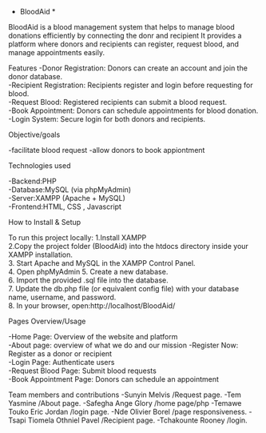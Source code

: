 * BloodAid *

BloodAid is a blood management system that helps to manage blood donations efficiently by connecting the donr and recipient
It provides a platform where donors and recipients can register, request blood, and manage appointments easily.  

 Features
-Donor Registration: Donors can create an account and join the donor database.  
-Recipient Registration: Recipients register and login before  requesting for blood.  
-Request Blood: Registered recipients can submit a blood request.  
-Book Appointment: Donors can schedule appointments for blood donation.  
-Login System: Secure login for both donors and recipients.  

 Objective/goals

-facilitate blood request
-allow donors to book appiontment

 Technologies used

-Backend:PHP  
-Database:MySQL (via phpMyAdmin)  
-Server:XAMPP (Apache + MySQL)  
-Frontend:HTML, CSS , Javascript  


  How to Install & Setup

To run this project locally:
1.Install XAMPP  
2.Copy the project folder (BloodAid) into the htdocs directory inside your XAMPP installation.   
3. Start Apache and MySQL in the XAMPP Control Panel.  
4. Open phpMyAdmin
5. Create a new database.  
6. Import the provided .sql file into the database.  
7. Update the db.php file (or equivalent config file) with your database name, username, and password.  
8. In your browser, open:http://localhost/BloodAid/


 Pages Overview/Usage

-Home Page: Overview of the website and platform  
-About page: overview of what we do and our mission
-Register Now: Register as a donor or recipient  
-Login Page: Authenticate users  
-Request Blood Page: Submit blood requests  
-Book Appointment Page:  Donors can schedule an appointment 
 
 Team members and contributions
-Sunyin Melvis /Request page.
-Tem Yasmine /About page.
-Safegha Ange Glory /home page/php
-Temawe Touko Eric Jordan /login page.
-Nde Olivier Borel /page responsiveness.
-Tsapi Tiomela Othniel Pavel /Recipient page.
-Tchakounte Rooney /login.



